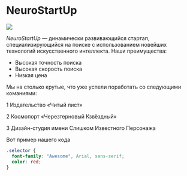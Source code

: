 # NeuroStartUp

![](https://netology-code.github.io/git-homeworks/introduction/assets/logo.png)

*NeuroStartUp* — динамически развивающийся стартап, специализирующийся на поиске с использованием 
 новейших технологий искусственного интеллекта.
Наши преимущества:
* Высокая точность поиска
* Высокая скорость поиска
* Низкая цена

Мы на столько крутые, что уже успели поработать со следующими команиями:

1 Издательство «Читый лист»

2 Космопорт «Черезтерновый Кзвёздный»

3 Дизайн-студия имени Слишком Известного Персонажа

Вот пример нашего кода

```css
.selector {
  font-family: "Awesome", Arial, sans-serif;
  color: red;
}
```
